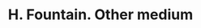 ---
doi: 10.7916/D8T73VK0
date_other: '1900'
date_other_textual: 1900-1909
form: printed ephemera
name:
- H. Fountain
object_in_context_url: https://biggert.cul.columbia.edu/items/view/ave_biggert_01826
subject_hierarchical_geographic:
- Middletown, Connecticut, United States
subject_name:
- H. Fountain
title: H. Fountain. Other medium
sort_title: H. Fountain. Other medium
call_number: ave_biggert_01826
coordinates:
- 41.56222222222222,-72.65083333333334
pid: ave_biggert_01826
identifiers: ave_biggert_01826
thumbnail: https://derivativo-3.library.columbia.edu/iiif/2/ldpd:490615/full/!256,256/0/native.jpg
permalink: /biggert/ave_biggert_01826/
layout: iiif-image-page
---